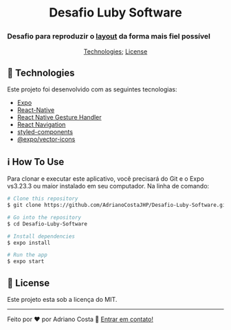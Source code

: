 
<h1 align="center">
<p>Desafio Luby Software</p>
</h1>

### Desafio para reproduzir o [layout](https://xd.adobe.com/view/1798f30c-7746-444c-bffa-91b29835eef5-42cb/) da forma mais fiel possível 


<p align="center">
  <a href="#technologies">Technologies</a>;
  <a href="#memo-license">License</a>
</p>


## :rocket: Technologies
Este projeto foi desenvolvido com as seguintes tecnologias:

-  [Expo](https://expo.io/)
-  [React-Native](https://facebook.github.io/react-native/)
-  [React Native Gesture Handler](https://kmagiera.github.io/react-native-gesture-handler/)
-  [React Navigation](https://reactnavigation.org/)
-  [styled-components](https://www.styled-components.com/)
-  [@expo/vector-icons](https://expo.github.io/vector-icons/)

## :information_source: How To Use

Para clonar e executar este aplicativo, você precisará do Git e o Expo vs3.23.3 ou maior instalado em seu computador. Na linha de comando:

```bash
# Clone this repository
$ git clone https://github.com/AdrianoCostaJHP/Desafio-Luby-Software.git

# Go into the repository
$ cd Desafio-Luby-Software

# Install dependencies
$ expo install

# Run the app 
$ expo start
```

## :memo: License
Este projeto esta sob a licença do MIT.

---

Feito por ♥ por Adriano Costa :wave: [Entrar em contato!](https://www.linkedin.com/in/adriano-costa-101395141/)
